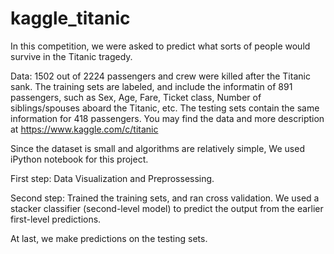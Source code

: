 # kaggle_titanic

In this competition, we were asked to predict what sorts of people would survive in the Titanic tragedy. 

Data: 1502 out of 2224 passengers and crew were killed after the Titanic sank. The training sets are labeled, and include the informatin of 891 passengers, such as Sex, Age, Fare, Ticket class, Number of siblings/spouses aboard the Titanic, etc. The testing sets contain the same information for 418 passengers. You may find the data and more description at https://www.kaggle.com/c/titanic

Since the dataset is small and algorithms are relatively simple, We used iPython notebook for this project. 

First step: Data Visualization and Preprossessing. 

Second step: Trained the training sets, and ran cross validation. We used a stacker classifier (second-level model) to predict the output from the earlier first-level predictions.

At last, we make predictions on the testing sets. 





